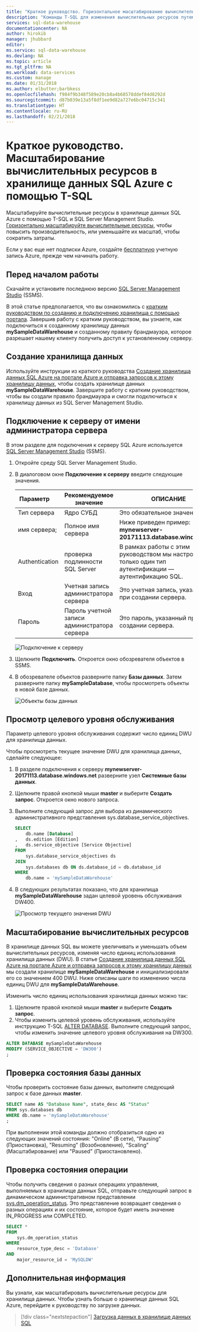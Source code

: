 ```yaml
---
title: "Краткое руководство. Горизонтальное масштабирование вычислительных ресурсов в хранилище данных SQL Azure с помощью T-SQL | Документация Майкрософт"
description: "Команды T-SQL для изменения вычислительных ресурсов путем настройки единиц DWU."
services: sql-data-warehouse
documentationcenter: NA
author: hirokib
manager: jhubbard
editor: 
ms.service: sql-data-warehouse
ms.devlang: NA
ms.topic: article
ms.tgt_pltfrm: NA
ms.workload: data-services
ms.custom: manage
ms.date: 01/31/2018
ms.author: elbutter;barbkess
ms.openlocfilehash: f984f9b348f589e20cb8a4b68578ddef84d8292d
ms.sourcegitcommit: d87b039e13a5f8df1ee9d82a727e6bc04715c341
ms.translationtype: HT
ms.contentlocale: ru-RU
ms.lasthandoff: 02/21/2018
---
```

# <a name="quickstart-scale-compute-in-azure-sql-data-warehouse-using-t-sql"></a>Краткое руководство. Масштабирование вычислительных ресурсов в хранилище данных SQL Azure с помощью T-SQL

Масштабируйте вычислительные ресурсы в хранилище данных SQL Azure с помощью T-SQL и SQL Server Management Studio. [Горизонтально масштабируйте вычислительные ресурсы](sql-data-warehouse-manage-compute-overview.md), чтобы повысить производительность, или уменьшайте их масштаб, чтобы сократить затраты. 

Если у вас еще нет подписки Azure, создайте [бесплатную](https://azure.microsoft.com/free/) учетную запись Azure, прежде чем начинать работу.

## <a name="before-you-begin"></a>Перед началом работы

Скачайте и установите последнюю версию [SQL Server Management Studio](/sql/ssms/download-sql-server-management-studio-ssms.md) (SSMS).

В этой статье предполагается, что вы ознакомились с [кратким руководством по созданию и подключению хранилища с помощью портала](create-data-warehouse-portal.md). Завершив работу с кратким руководством, вы узнаете, как подключиться к созданному хранилищу данных **mySampleDataWarehouse** и созданному правилу брандмауэра, которое разрешает нашему клиенту получить доступ к установленному серверу.
 
## <a name="create-a-data-warehouse"></a>Создание хранилища данных

Используйте инструкции из краткого руководства [Создание хранилища данных SQL Azure на портале Azure и отправка запросов к этому хранилищу данных](create-data-warehouse-portal.md), чтобы создать хранилище данных **mySampleDataWarehouse**. Завершите работу с кратким руководством, чтобы вы создали правило брандмауэра и смогли подключиться к хранилищу данных из SQL Server Management Studio.

## <a name="connect-to-the-server-as-server-admin"></a>Подключение к серверу от имени администратора сервера

В этом разделе для подключения к серверу SQL Azure используется [SQL Server Management Studio](/sql/ssms/download-sql-server-management-studio-ssms.md) (SSMS).

1. Откройте среду SQL Server Management Studio.

2. В диалоговом окне **Подключение к серверу** введите следующие значения.

   | Параметр       | Рекомендуемое значение | ОПИСАНИЕ | 
   | ------------ | ------------------ | ------------------------------------------------- | 
   | Тип сервера | Ядро СУБД | Это обязательное значение |
   | имя сервера; | Полное имя сервера | Ниже приведен пример: **mynewserver-20171113.database.windows.net**. |
   | Authentication | проверка подлинности SQL Server | В рамках работы с этим руководством мы настроили только один тип аутентификации — аутентификацию SQL. |
   | Вход | Учетная запись администратора сервера | Это учетная запись, указанная при создании сервера. |
   | Пароль | Пароль учетной записи администратора сервера | Это пароль, указанный при создании сервера. |

    ![Подключение к серверу](media/load-data-from-azure-blob-storage-using-polybase/connect-to-server.png)

4. Щелкните **Подключить**. Откроется окно обозревателя объектов в SSMS. 

5. В обозревателе объектов разверните папку **Базы данных**. Затем разверните папку **mySampleDatabase**, чтобы просмотреть объекты в новой базе данных.

    ![Объекты базы данных](media/create-data-warehouse-portal/connected.png) 

## <a name="view-service-objective"></a>Просмотр целевого уровня обслуживания
Параметр целевого уровня обслуживания содержит число единиц DWU для хранилища данных. 

Чтобы просмотреть текущее значение DWU для хранилища данных, сделайте следующее:

1. В разделе подключения к серверу **mynewserver-20171113.database.windows.net** разверните узел **Системные базы данных**.
2. Щелкните правой кнопкой мыши **master** и выберите **Создать запрос**. Откроется окно нового запроса.
3. Выполните следующий запрос для выбора из динамического административного представления sys.database_service_objectives. 

    ```sql
    SELECT
        db.name [Database]
    ,   ds.edition [Edition]
    ,   ds.service_objective [Service Objective]
    FROM
        sys.database_service_objectives ds
    JOIN
        sys.databases db ON ds.database_id = db.database_id
    WHERE 
        db.name = 'mySampleDataWarehouse'
    ```

4. В следующих результатах показано, что для хранилища **mySampleDataWarehouse** задан целевой уровень обслуживания DW400. 

    ![Просмотр текущего значения DWU](media/quickstart-scale-compute-tsql/view-current-dwu.png)


## <a name="scale-compute"></a>Масштабирование вычислительных ресурсов
В хранилище данных SQL вы можете увеличивать и уменьшать объем вычислительных ресурсов, изменяя число единиц использования хранилища данных (DWU). В статье [Создание хранилища данных SQL Azure на портале Azure и отправка запросов к этому хранилищу данных](create-data-warehouse-portal.md) мы создали хранилище **mySampleDataWarehouse** и инициализировали его со значением 400 DWU. Ниже описаны шаги по изменению числа единиц DWU для **mySampleDataWarehouse**.

Изменить число единиц использования хранилища данных можно так:

1. Щелкните правой кнопкой мыши **master** и выберите **Создать запрос**.
2. Чтобы изменить целевой уровень обслуживания, используйте инструкцию T-SQL [ALTER DATABASE](/sql/t-sql/statements/alter-database-azure-sql-database). Выполните следующий запрос, чтобы изменить значение целевого уровня обслуживания на DW300. 

```Sql
ALTER DATABASE mySampleDataWarehouse
MODIFY (SERVICE_OBJECTIVE = 'DW300')
;
```

## <a name="check-database-state"></a>Проверка состояния базы данных

Чтобы проверить состояние базы данных, выполните следующий запрос к базе данных **master**.

```sql
SELECT name AS "Database Name", state_desc AS "Status" 
FROM sys.databases db
WHERE db.name = 'mySampleDataWarehouse'
;
```

При выполнении этой команды должно отобразиться одно из следующих значений состояния: "Online" (В сети), "Pausing" (Приостановка), "Resuming" (Возобновление), "Scaling" (Масштабирование) или "Paused" (Приостановлено).

## <a name="check-operation-status"></a>Проверка состояния операции

Чтобы получить сведения о разных операциях управления, выполняемых в хранилище данных SQL, отправьте следующий запрос в динамическом административном представлении [sys.dm_operation_status](/sql/relational-databases/system-dynamic-management-views/sys-dm-operation-status-azure-sql-database). Это представление возвращает сведения о разных операциях и их состояние, которое будет иметь значение IN_PROGRESS или COMPLETED.

```sql
SELECT *
FROM
    sys.dm_operation_status
WHERE
    resource_type_desc = 'Database'
AND 
    major_resource_id = 'MySQLDW'
```


## <a name="next-steps"></a>Дополнительная информация
Вы узнали, как масштабировать вычислительные ресурсы для хранилища данных. Чтобы узнать больше о хранилище данных SQL Azure, перейдите к руководству по загрузке данных.

> [!div class="nextstepaction"]
>[Загрузка данных в хранилище данных SQL](load-data-from-azure-blob-storage-using-polybase.md)
